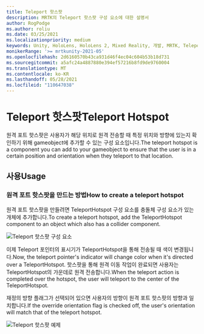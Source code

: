 ```yaml
---
title: Teleport 핫스팟
description: MRTK의 Teleport 핫스팟 구성 요소에 대한 설명서
author: RogPodge
ms.author: roliu
ms.date: 03/25/2021
ms.localizationpriority: medium
keywords: Unity, HoloLens, HoloLens 2, Mixed Reality, 개발, MRTK, Teleport 시스템, Teleport 핫스팟
monikerRange: '>= mrtkunity-2021-05'
ms.openlocfilehash: 2d6160570b43ca931d46f4ec04c604b53b18d731
ms.sourcegitcommit: a5afc24a4887880e394ef57216b8fd9de9760004
ms.translationtype: MT
ms.contentlocale: ko-KR
ms.lasthandoff: 05/28/2021
ms.locfileid: "110647038"
---
```

# <a name="teleport-hotspot"></a><span data-ttu-id="57be9-104">Teleport 핫스팟</span><span class="sxs-lookup"><span data-stu-id="57be9-104">Teleport Hotspot</span></span>

<span data-ttu-id="57be9-105">원격 포트 핫스팟은 사용자가 해당 위치로 원격 전송할 때 특정 위치와 방향에 있는지 확인하기 위해 gameobject에 추가할 수 있는 구성 요소입니다.</span><span class="sxs-lookup"><span data-stu-id="57be9-105">The teleport hotspot is a component you can add to your gameobject to ensure that the user is in a certain position and orientation when they teleport to that location.</span></span>

## <a name="usage"></a><span data-ttu-id="57be9-106">사용</span><span class="sxs-lookup"><span data-stu-id="57be9-106">Usage</span></span>

### <a name="how-to-create-a-teleport-hotspot"></a><span data-ttu-id="57be9-107">원격 포트 핫스팟을 만드는 방법</span><span class="sxs-lookup"><span data-stu-id="57be9-107">How to create a teleport hotspot</span></span>

<span data-ttu-id="57be9-108">원격 포트 핫스팟을 만들려면 TeleportHotspot 구성 요소를 충돌체 구성 요소가 있는 개체에 추가합니다.</span><span class="sxs-lookup"><span data-stu-id="57be9-108">To create a teleport hotspot, add the TeleportHotspot component to an object which also has a collider component.</span></span> 

![Teleport 핫스팟 구성 요소](../images/teleport/TeleportHotspotComponent.png)

<span data-ttu-id="57be9-110">이제 Teleport 포인터의 표시기가 TeleportHotspot을 통해 전송될 때 색이 변경됩니다.</span><span class="sxs-lookup"><span data-stu-id="57be9-110">Now, the teleport pointer's indicator will change color when it's directed over a TeleportHotspot.</span></span> <span data-ttu-id="57be9-111">핫스팟을 통해 원격 이동 작업이 완료되면 사용자는 TeleportHotspot의 가운데로 원격 전송합니다.</span><span class="sxs-lookup"><span data-stu-id="57be9-111">When the teleport action is completed over the hotspot, the user will teleport to the center of the TeleportHotspot.</span></span>

<span data-ttu-id="57be9-112">재정의 방향 플래그가 선택되어 있으면 사용자의 방향이 원격 포트 핫스팟의 방향과 일치합니다.</span><span class="sxs-lookup"><span data-stu-id="57be9-112">If the override orientation flag is checked off, the user's orientation will match that of the teleport hotspot.</span></span>

![Teleport 핫스팟 예제](../images/teleport/TeleportHotspotExample.gif)
